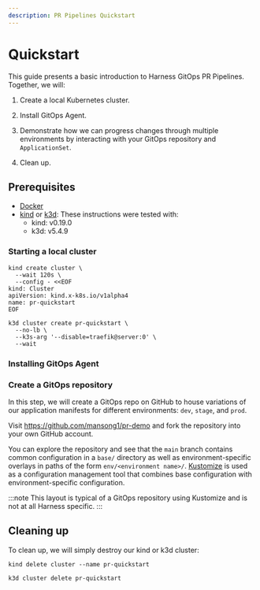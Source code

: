 ```yaml
---
description: PR Pipelines Quickstart
---
```


# Quickstart

This guide presents a basic introduction to Harness GitOps PR Pipelines. Together, we will:

1. Create a local Kubernetes cluster.

1. Install GitOps Agent.

1. Demonstrate how we can progress changes through multiple environments by
   interacting with your GitOps repository and `ApplicationSet`.

1. Clean up.

## Prerequisites

* [Docker](https://www.docker.com/)
* [kind](https://kind.sigs.k8s.io/) or [k3d](https://k3d.io/): These
  instructions were tested with:
    * kind: v0.19.0
    * k3d: v5.4.9

### Starting a local cluster

<Tabs groupId="cluster-start">
<TabItem value="kind" label="kind">

```shell
kind create cluster \
  --wait 120s \
  --config - <<EOF
kind: Cluster
apiVersion: kind.x-k8s.io/v1alpha4
name: pr-quickstart
EOF
```

</TabItem>
<TabItem value="k3d" label="k3d">

```shell
k3d cluster create pr-quickstart \
  --no-lb \
  --k3s-arg '--disable=traefik@server:0' \
  --wait
```

</TabItem>
</Tabs>

### Installing GitOps Agent



### Create a GitOps repository

In this step, we will create a GitOps repo on GitHub to house variations of our
application manifests for different environments: `dev`, `stage`, and
`prod`.

Visit https://github.com/mansong1/pr-demo and fork the repository into your own
GitHub account.

You can explore the repository and see that the `main` branch contains common
configuration in a `base/` directory as well as environment-specific overlays in
paths of the form `env/<environment name>/`. [Kustomize](https://kustomize.io/)
is used as a configuration management tool that combines base configuration with
environment-specific configuration.

:::note
This layout is typical of a GitOps repository using Kustomize and is not at all
Harness specific.
:::


## Cleaning up

To clean up, we will simply destroy our kind or k3d cluster:

<Tabs groupId="cluster-start">
<TabItem value="kind" label="kind">

```shell
kind delete cluster --name pr-quickstart
```

</TabItem>
<TabItem value="k3d" label="k3d">

```shell
k3d cluster delete pr-quickstart
```

</TabItem>
</Tabs>

